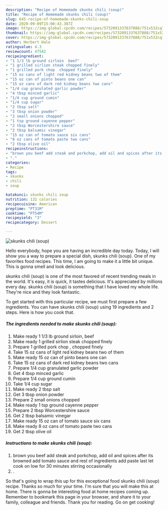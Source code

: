 ```yaml
---
description: "Recipe of Homemade skunks chili (soup)"
title: "Recipe of Homemade skunks chili (soup)"
slug: 645-recipe-of-homemade-skunks-chili-soup
date: 2020-09-09T15:00:43.387Z
image: https://img-global.cpcdn.com/recipes/5732091337637888/751x532cq70/skunks-chili-soup-recipe-main-photo.jpg
thumbnail: https://img-global.cpcdn.com/recipes/5732091337637888/751x532cq70/skunks-chili-soup-recipe-main-photo.jpg
cover: https://img-global.cpcdn.com/recipes/5732091337637888/751x532cq70/skunks-chili-soup-recipe-main-photo.jpg
author: Herbert Hale
ratingvalue: 4.3
reviewcount: 47542
recipeingredient:
- "1 1/3 lb ground sirloin  beef"
- "1 grilled sirlion steak chopped finely"
- "1 grilled pork chop  chopped finely"
- "15 oz cans of light red kidney beans two of them"
- "15 oz can of pinto beans one can"
- "15 oz cans of dark red kidney beans two cans"
- "1/4 cup granulated garlic powder"
- "4 tbsp minced garlic"
- "1/4 cup ground cumin"
- "1/4 cup sugar"
- "2 tbsp salt"
- "3 tbsp onion powder"
- "2 small onions chopped"
- "1 tsp ground cayenne pepper"
- "2 tbsp Worcestershire sauce"
- "2 tbsp balsamic vinegar"
- "15 oz can of tomato sauce six cans"
- "8 oz cans of tomato paste two cans"
- "2 tbsp olive oil"
recipeinstructions:
- "brown you beef add steak and porkchop, add oil and spices after its browned add tomato sauce and rest of ingredients add paste last let cook on low for 30 minutes stirring occasionally"
- "."
categories:
- Recipe
tags:
- skunks
- chili
- soup

katakunci: skunks chili soup 
nutrition: 132 calories
recipecuisine: American
preptime: "PT31M"
cooktime: "PT54M"
recipeyield: "3"
recipecategory: Dessert

---
```



![skunks chili (soup)](https://img-global.cpcdn.com/recipes/5732091337637888/751x532cq70/skunks-chili-soup-recipe-main-photo.jpg)

Hello everybody, hope you are having an incredible day today. Today, I will show you a way to prepare a special dish, skunks chili (soup). One of my favorites food recipes. This time, I am going to make it a little bit unique. This is gonna smell and look delicious.



skunks chili (soup) is one of the most favored of recent trending meals in the world. It's easy, it is quick, it tastes delicious. It's appreciated by millions every day. skunks chili (soup) is something that I have loved my whole life. They're nice and they look fantastic.


To get started with this particular recipe, we must first prepare a few ingredients. You can have skunks chili (soup) using 19 ingredients and 2 steps. Here is how you cook that.

<!--inarticleads1-->

##### The ingredients needed to make skunks chili (soup):

1. Make ready 1 1/3 lb ground sirloin,  beef
1. Make ready 1 grilled sirlion steak chopped finely
1. Prepare 1 grilled pork chop , chopped finely
1. Take 15 oz cans of light red kidney beans two of them
1. Make ready 15 oz can of pinto beans one can
1. Take 15 oz cans of dark red kidney beans two cans
1. Prepare 1/4 cup granulated garlic powder
1. Get 4 tbsp minced garlic
1. Prepare 1/4 cup ground cumin
1. Take 1/4 cup sugar
1. Make ready 2 tbsp salt
1. Get 3 tbsp onion powder
1. Prepare 2 small onions chopped
1. Make ready 1 tsp ground cayenne pepper
1. Prepare 2 tbsp Worcestershire sauce
1. Get 2 tbsp balsamic vinegar
1. Make ready 15 oz can of tomato sauce six cans
1. Make ready 8 oz cans of tomato paste two cans
1. Get 2 tbsp olive oil




<!--inarticleads2-->

##### Instructions to make skunks chili (soup):

1. brown you beef add steak and porkchop, add oil and spices after its browned add tomato sauce and rest of ingredients add paste last let cook on low for 30 minutes stirring occasionally
1. .




So that's going to wrap this up for this exceptional food skunks chili (soup) recipe. Thanks so much for your time. I'm sure that you will make this at home. There is gonna be interesting food at home recipes coming up. Remember to bookmark this page in your browser, and share it to your family, colleague and friends. Thank you for reading. Go on get cooking!
